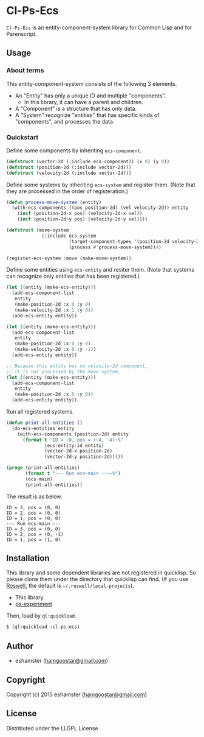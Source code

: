 # Cl-Ps-Ecs

`Cl-Ps-Ecs` is an entity-component-system library for Common Lisp and for Parenscript.



## Usage

### About terms

This entity-component-system consists of the following 3 elements.

- An "Entity" has only a unique ID and multiple "components".
	- In this library, it can have a parent and children.
- A "Component" is a structure that has only data.
- A "System" recognize "entities" that has specific kinds of "components", and processes the data.

### Quickstart

Define some components by inheriting `ecs-component`.

```lisp
(defstruct (vector-2d (:include ecs-component)) (x 0) (y 0))
(defstruct (position-2d (:include vector-2d)))
(defstruct (velocity-2d (:include vector-2d)))
```

Define some systems by inheriting `ecs-system` and register them. (Note that they are processed in the order of registeration.)

```lisp
(defun process-move-system (entity)
  (with-ecs-components ((pos position-2d) (vel velocity-2d)) entity
    (incf (position-2d-x pos) (velocity-2d-x vel))
    (incf (position-2d-y pos) (velocity-2d-y vel))))

(defstruct (move-system
             (:include ecs-system
                       (target-component-types '(position-2d velocity-2d))
                       (process #'process-move-system))))

(register-ecs-system :move (make-move-system))
```

Define some entities using `ecs-entity` and resiter them. (Note that systems can recognize only entities that has been registered.)

```lisp
(let ((entity (make-ecs-entity)))
  (add-ecs-component-list
   entity
   (make-position-2d :x 0 :y 0)
   (make-velocity-2d :x 1 :y 0))
  (add-ecs-entity entity))

(let ((entity (make-ecs-entity)))
  (add-ecs-component-list
   entity
   (make-position-2d :x 0 :y 0)
   (make-velocity-2d :x 0 :y -1))
  (add-ecs-entity entity))

;; Because this entity has no velosity-2d component,
;; it is not processed by the move-system.
(let ((entity (make-ecs-entity)))
  (add-ecs-component-list
   entity
   (make-position-2d :x 0 :y 0))
  (add-ecs-entity entity))
```

Run all registered systems.

```lisp
(defun print-all-entities ()
  (do-ecs-entities entity
    (with-ecs-components (position-2d) entity
      (format t "ID = ~D, pos = (~A, ~A)~%"
              (ecs-entity-id entity)
              (vector-2d-x position-2d)
              (vector-2d-y position-2d)))))

(progn (print-all-entities)
       (format t "--- Run ecs-main ---~%")
       (ecs-main)
       (print-all-entities))
```

The result is as below.

```text
ID = 3, pos = (0, 0)
ID = 2, pos = (0, 0)
ID = 1, pos = (0, 0)
--- Run ecs-main ---
ID = 3, pos = (0, 0)
ID = 2, pos = (0, -1)
ID = 1, pos = (1, 0)
```

## Installation

This library and some dependent libraries are not registered in quicklisp. So please clone them under the directory that quicklisp can find. (If you use [Roswell](https://github.com/roswell/roswell), the default is `~/.roswell/local-projects`).

- This library.
- [ps-experiment](https://github.com/eshamster/ps-experiment)

Then, load by `ql:quickload`.

```lisp
$ (ql:quickload :cl-ps-ecs)
```

## Author

* eshamster (hamgoostar@gmail.com)

## Copyright

Copyright (c) 2015 eshamster (hamgoostar@gmail.com)

## License

Distributed under the LLGPL License
